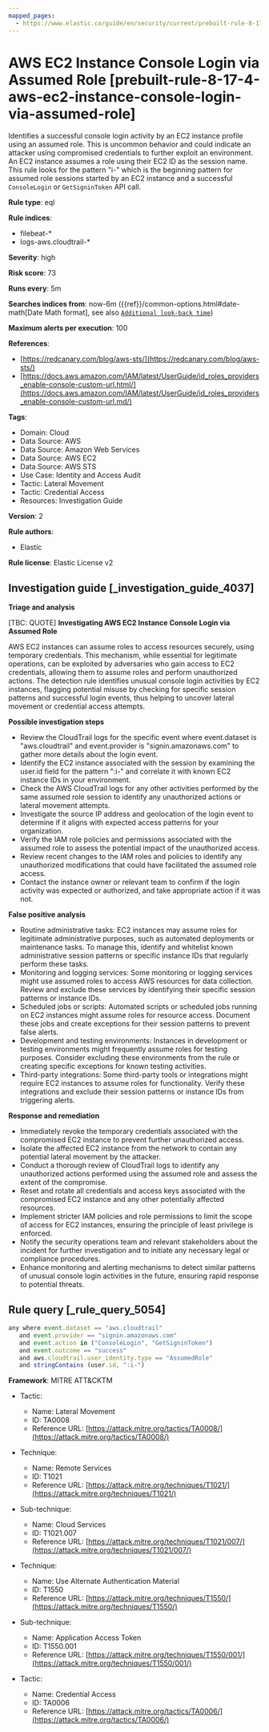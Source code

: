 ```yaml
---
mapped_pages:
  - https://www.elastic.co/guide/en/security/current/prebuilt-rule-8-17-4-aws-ec2-instance-console-login-via-assumed-role.html
---
```


# AWS EC2 Instance Console Login via Assumed Role [prebuilt-rule-8-17-4-aws-ec2-instance-console-login-via-assumed-role]

Identifies a successful console login activity by an EC2 instance profile using an assumed role. This is uncommon behavior and could indicate an attacker using compromised credentials to further exploit an environment. An EC2 instance assumes a role using their EC2 ID as the session name. This rule looks for the pattern "i-" which is the beginning pattern for assumed role sessions started by an EC2 instance and a successful `ConsoleLogin` or `GetSigninToken` API call.

**Rule type**: eql

**Rule indices**:

* filebeat-*
* logs-aws.cloudtrail-*

**Severity**: high

**Risk score**: 73

**Runs every**: 5m

**Searches indices from**: now-6m ({{ref}}/common-options.html#date-math[Date Math format], see also [`Additional look-back time`](docs-content://solutions/security/detect-and-alert/create-detection-rule.md#rule-schedule))

**Maximum alerts per execution**: 100

**References**:

* [https://redcanary.com/blog/aws-sts/](https://redcanary.com/blog/aws-sts/)
* [https://docs.aws.amazon.com/IAM/latest/UserGuide/id_roles_providers_enable-console-custom-url.html/](https://docs.aws.amazon.com/IAM/latest/UserGuide/id_roles_providers_enable-console-custom-url.md/)

**Tags**:

* Domain: Cloud
* Data Source: AWS
* Data Source: Amazon Web Services
* Data Source: AWS EC2
* Data Source: AWS STS
* Use Case: Identity and Access Audit
* Tactic: Lateral Movement
* Tactic: Credential Access
* Resources: Investigation Guide

**Version**: 2

**Rule authors**:

* Elastic

**Rule license**: Elastic License v2

## Investigation guide [_investigation_guide_4037]

**Triage and analysis**

[TBC: QUOTE]
**Investigating AWS EC2 Instance Console Login via Assumed Role**

AWS EC2 instances can assume roles to access resources securely, using temporary credentials. This mechanism, while essential for legitimate operations, can be exploited by adversaries who gain access to EC2 credentials, allowing them to assume roles and perform unauthorized actions. The detection rule identifies unusual console login activities by EC2 instances, flagging potential misuse by checking for specific session patterns and successful login events, thus helping to uncover lateral movement or credential access attempts.

**Possible investigation steps**

* Review the CloudTrail logs for the specific event where event.dataset is "aws.cloudtrail" and event.provider is "signin.amazonaws.com" to gather more details about the login event.
* Identify the EC2 instance associated with the session by examining the user.id field for the pattern ":i-" and correlate it with known EC2 instance IDs in your environment.
* Check the AWS CloudTrail logs for any other activities performed by the same assumed role session to identify any unauthorized actions or lateral movement attempts.
* Investigate the source IP address and geolocation of the login event to determine if it aligns with expected access patterns for your organization.
* Verify the IAM role policies and permissions associated with the assumed role to assess the potential impact of the unauthorized access.
* Review recent changes to the IAM roles and policies to identify any unauthorized modifications that could have facilitated the assumed role access.
* Contact the instance owner or relevant team to confirm if the login activity was expected or authorized, and take appropriate action if it was not.

**False positive analysis**

* Routine administrative tasks: EC2 instances may assume roles for legitimate administrative purposes, such as automated deployments or maintenance tasks. To manage this, identify and whitelist known administrative session patterns or specific instance IDs that regularly perform these tasks.
* Monitoring and logging services: Some monitoring or logging services might use assumed roles to access AWS resources for data collection. Review and exclude these services by identifying their specific session patterns or instance IDs.
* Scheduled jobs or scripts: Automated scripts or scheduled jobs running on EC2 instances might assume roles for resource access. Document these jobs and create exceptions for their session patterns to prevent false alerts.
* Development and testing environments: Instances in development or testing environments might frequently assume roles for testing purposes. Consider excluding these environments from the rule or creating specific exceptions for known testing activities.
* Third-party integrations: Some third-party tools or integrations might require EC2 instances to assume roles for functionality. Verify these integrations and exclude their session patterns or instance IDs from triggering alerts.

**Response and remediation**

* Immediately revoke the temporary credentials associated with the compromised EC2 instance to prevent further unauthorized access.
* Isolate the affected EC2 instance from the network to contain any potential lateral movement by the attacker.
* Conduct a thorough review of CloudTrail logs to identify any unauthorized actions performed using the assumed role and assess the extent of the compromise.
* Reset and rotate all credentials and access keys associated with the compromised EC2 instance and any other potentially affected resources.
* Implement stricter IAM policies and role permissions to limit the scope of access for EC2 instances, ensuring the principle of least privilege is enforced.
* Notify the security operations team and relevant stakeholders about the incident for further investigation and to initiate any necessary legal or compliance procedures.
* Enhance monitoring and alerting mechanisms to detect similar patterns of unusual console login activities in the future, ensuring rapid response to potential threats.


## Rule query [_rule_query_5054]

```js
any where event.dataset == "aws.cloudtrail"
   and event.provider == "signin.amazonaws.com"
   and event.action in ("ConsoleLogin", "GetSigninToken")
   and event.outcome == "success"
   and aws.cloudtrail.user_identity.type == "AssumedRole"
   and stringContains (user.id, ":i-")
```

**Framework**: MITRE ATT&CKTM

* Tactic:

    * Name: Lateral Movement
    * ID: TA0008
    * Reference URL: [https://attack.mitre.org/tactics/TA0008/](https://attack.mitre.org/tactics/TA0008/)

* Technique:

    * Name: Remote Services
    * ID: T1021
    * Reference URL: [https://attack.mitre.org/techniques/T1021/](https://attack.mitre.org/techniques/T1021/)

* Sub-technique:

    * Name: Cloud Services
    * ID: T1021.007
    * Reference URL: [https://attack.mitre.org/techniques/T1021/007/](https://attack.mitre.org/techniques/T1021/007/)

* Technique:

    * Name: Use Alternate Authentication Material
    * ID: T1550
    * Reference URL: [https://attack.mitre.org/techniques/T1550/](https://attack.mitre.org/techniques/T1550/)

* Sub-technique:

    * Name: Application Access Token
    * ID: T1550.001
    * Reference URL: [https://attack.mitre.org/techniques/T1550/001/](https://attack.mitre.org/techniques/T1550/001/)

* Tactic:

    * Name: Credential Access
    * ID: TA0006
    * Reference URL: [https://attack.mitre.org/tactics/TA0006/](https://attack.mitre.org/tactics/TA0006/)



